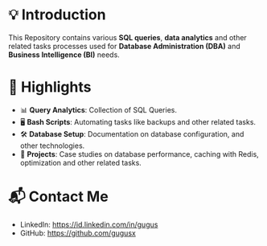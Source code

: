 # 💡 Introduction
This Repository contains various **SQL queries**, **data analytics** and other related tasks processes used for **Database Administration (DBA)** and **Business Intelligence (BI)** needs.

# 📌 Highlights 
- 📊 **Query Analytics**: Collection of SQL Queries.
- 🖥️ **Bash Scripts**: Automating tasks like backups and other related tasks.
- 🛠 **Database Setup**: Documentation on database configuration, and other technologies.
- 📂 **Projects**: Case studies on database performance, caching with Redis, optimization and other related tasks.

# 📬 Contact Me
- LinkedIn: https://id.linkedin.com/in/gugus
- GitHub: https://github.com/gugusx 